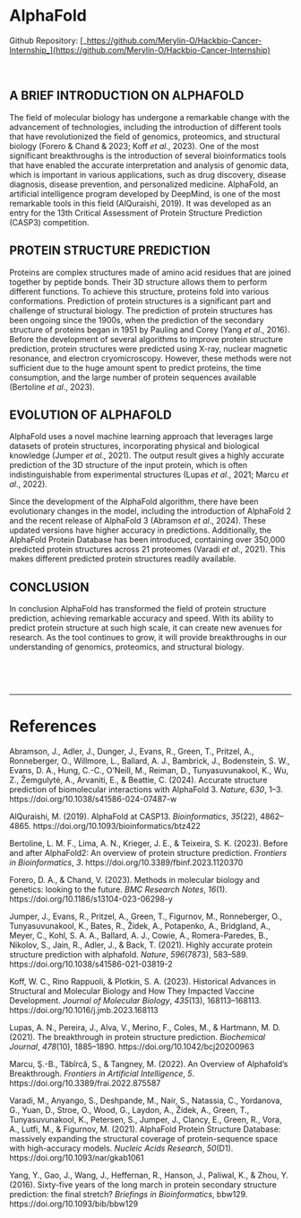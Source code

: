 # **AlphaFold**

Github Repository: [_https://github.com/Merylin-O/Hackbio-Cancer-Internship_](https://github.com/Merylin-O/Hackbio-Cancer-Internship)

 

## **A BRIEF INTRODUCTION ON ALPHAFOLD**
The field of molecular biology has undergone a remarkable change with the advancement of technologies, including the introduction of different tools that have revolutionized the field of genomics, proteomics, and structural biology (Forero & Chand & 2023; Koff _et al._, 2023). One of the most significant breakthroughs is the introduction of several bioinformatics tools that have enabled the accurate interpretation and analysis of genomic data, which is important in various applications, such as drug discovery, disease diagnosis, disease prevention, and personalized medicine. AlphaFold, an artificial intelligence program developed by DeepMind, is one of the most remarkable tools in this field (AlQuraishi, 2019). It was developed as an entry for the 13th Critical Assessment of Protein Structure Prediction (CASP3) competition.

## **PROTEIN STRUCTURE PREDICTION**
Proteins are complex structures made of amino acid residues that are joined together by peptide bonds. Their 3D structure allows them to perform different functions. To achieve this structure, proteins fold into various conformations. Prediction of protein structures is a significant part and challenge of structural biology. The prediction of protein structures has been ongoing since the 1900s, when the prediction of the secondary structure of proteins began in 1951 by Pauling and Corey (Yang _et al_., 2016). Before the development of several algorithms to improve protein structure prediction, protein structures were predicted using X-ray, nuclear magnetic resonance, and electron cryomicroscopy. However, these methods were not sufficient due to the huge amount spent to predict proteins, the time consumption, and the large number of protein sequences available (Bertoline _et al_., 2023).

## **EVOLUTION OF ALPHAFOLD**
AlphaFold uses a novel machine learning approach that leverages large datasets of protein structures, incorporating physical and biological knowledge (Jumper _et al_., 2021). The output result gives a highly accurate prediction of the 3D structure of the input protein, which is often indistinguishable from experimental structures (Lupas _et al_., 2021; Marcu _et al_., 2022).

Since the development of the AlphaFold algorithm, there have been evolutionary changes in the model, including the introduction of AlphaFold 2 and the recent release of AlphaFold 3 (Abramson _et al_., 2024). These updated versions have higher accuracy in predictions. Additionally, the AlphaFold Protein Database has been introduced, containing over 350,000 predicted protein structures across 21 proteomes (Varadi _et al_., 2021). This makes different predicted protein structures readily available.

## **CONCLUSION**

In conclusion AlphaFold has transformed the field of protein structure prediction, achieving remarkable accuracy and speed. With its ability to predict protein structure at such high scale, it can create new avenues for research. As the tool continues to grow, it will provide breakthroughs in our understanding of genomics, proteomics, and structural biology.

 

 

****

# **References**

Abramson, J., Adler, J., Dunger, J., Evans, R., Green, T., Pritzel, A., Ronneberger, O., Willmore, L., Ballard, A. J., Bambrick, J., Bodenstein, S. W., Evans, D. A., Hung, C.-C., O’Neill, M., Reiman, D., Tunyasuvunakool, K., Wu, Z., Žemgulytė, A., Arvaniti, E., & Beattie, C. (2024). Accurate structure prediction of biomolecular interactions with AlphaFold 3. _Nature_, _630_, 1–3. https\://doi.org/10.1038/s41586-024-07487-w

AlQuraishi, M. (2019). AlphaFold at CASP13. _Bioinformatics_, _35_(22), 4862–4865. https\://doi.org/10.1093/bioinformatics/btz422

Bertoline, L. M. F., Lima, A. N., Krieger, J. E., & Teixeira, S. K. (2023). Before and after AlphaFold2: An overview of protein structure prediction. _Frontiers in Bioinformatics_, _3_. https\://doi.org/10.3389/fbinf.2023.1120370

Forero, D. A., & Chand, V. (2023). Methods in molecular biology and genetics: looking to the future. _BMC Research Notes_, _16_(1). https\://doi.org/10.1186/s13104-023-06298-y

Jumper, J., Evans, R., Pritzel, A., Green, T., Figurnov, M., Ronneberger, O., Tunyasuvunakool, K., Bates, R., Žídek, A., Potapenko, A., Bridgland, A., Meyer, C., Kohl, S. A. A., Ballard, A. J., Cowie, A., Romera-Paredes, B., Nikolov, S., Jain, R., Adler, J., & Back, T. (2021). Highly accurate protein structure prediction with alphafold. _Nature_, _596_(7873), 583–589. https\://doi.org/10.1038/s41586-021-03819-2

Koff, W. C., Rino Rappuoli, & Plotkin, S. А. (2023). Historical Advances in Structural and Molecular Biology and How They Impacted Vaccine Development. _Journal of Molecular Biology_, _435_(13), 168113–168113. https\://doi.org/10.1016/j.jmb.2023.168113

Lupas, A. N., Pereira, J., Alva, V., Merino, F., Coles, M., & Hartmann, M. D. (2021). The breakthrough in protein structure prediction. _Biochemical Journal_, _478_(10), 1885–1890. https\://doi.org/10.1042/bcj20200963

Marcu, Ş.-B., Tăbîrcă, S., & Tangney, M. (2022). An Overview of Alphafold’s Breakthrough. _Frontiers in Artificial Intelligence_, _5_. https\://doi.org/10.3389/frai.2022.875587

Varadi, M., Anyango, S., Deshpande, M., Nair, S., Natassia, C., Yordanova, G., Yuan, D., Stroe, O., Wood, G., Laydon, A., Žídek, A., Green, T., Tunyasuvunakool, K., Petersen, S., Jumper, J., Clancy, E., Green, R., Vora, A., Lutfi, M., & Figurnov, M. (2021). AlphaFold Protein Structure Database: massively expanding the structural coverage of protein-sequence space with high-accuracy models. _Nucleic Acids Research_, _50_(D1). https\://doi.org/10.1093/nar/gkab1061

Yang, Y., Gao, J., Wang, J., Heffernan, R., Hanson, J., Paliwal, K., & Zhou, Y. (2016). Sixty-five years of the long march in protein secondary structure prediction: the final stretch? _Briefings in Bioinformatics_, bbw129. https\://doi.org/10.1093/bib/bbw129

 
